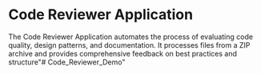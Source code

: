 # Code Reviewer Application

The Code Reviewer Application automates the process of evaluating code quality, design patterns, and documentation. It processes files from a ZIP archive and provides comprehensive feedback on best practices and structure"# Code_Reviewer_Demo" 
